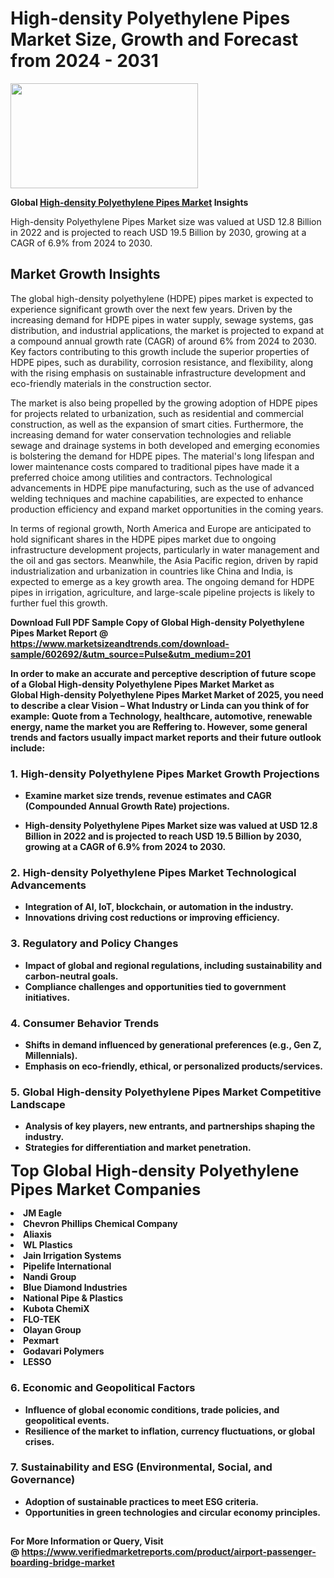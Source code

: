 <H1>High-density Polyethylene Pipes Market Size, Growth and Forecast from 2024 - 2031</H1><img class="aligncenter size-medium wp-image-584254" src="https://thirdeyenews.in/wp-content/uploads/2024/09/Global-Market-Research-300x168.jpeg" alt="" width="300" height="168" /><p><strong>Global&nbsp;<a href="https://www.marketsizeandtrends.com/download-sample/602692/&amp;utm_source=Pulse&amp;utm_medium=201">High-density Polyethylene Pipes Market</a> Insights</strong></p><p>High-density Polyethylene Pipes Market size was valued at USD 12.8 Billion in 2022 and is projected to reach USD 19.5 Billion by 2030, growing at a CAGR of 6.9% from 2024 to 2030.</p><p><h2>Market Growth Insights</h2> <p>The global high-density polyethylene (HDPE) pipes market is expected to experience significant growth over the next few years. Driven by the increasing demand for HDPE pipes in water supply, sewage systems, gas distribution, and industrial applications, the market is projected to expand at a compound annual growth rate (CAGR) of around 6% from 2024 to 2030. Key factors contributing to this growth include the superior properties of HDPE pipes, such as durability, corrosion resistance, and flexibility, along with the rising emphasis on sustainable infrastructure development and eco-friendly materials in the construction sector.</p> <p><strong></strong></p> <p>The market is also being propelled by the growing adoption of HDPE pipes for projects related to urbanization, such as residential and commercial construction, as well as the expansion of smart cities. Furthermore, the increasing demand for water conservation technologies and reliable sewage and drainage systems in both developed and emerging economies is bolstering the demand for HDPE pipes. The material's long lifespan and lower maintenance costs compared to traditional pipes have made it a preferred choice among utilities and contractors. Technological advancements in HDPE pipe manufacturing, such as the use of advanced welding techniques and machine capabilities, are expected to enhance production efficiency and expand market opportunities in the coming years.</p> <p>In terms of regional growth, North America and Europe are anticipated to hold significant shares in the HDPE pipes market due to ongoing infrastructure development projects, particularly in water management and the oil and gas sectors. Meanwhile, the Asia Pacific region, driven by rapid industrialization and urbanization in countries like China and India, is expected to emerge as a key growth area. The ongoing demand for HDPE pipes in irrigation, agriculture, and large-scale pipeline projects is likely to further fuel this growth.</p> <p><strong></p><p><span class=""><strong>Download Full PDF Sample Copy of Global High-density Polyethylene Pipes Market Report</strong> @ <a href="https://www.marketsizeandtrends.com/download-sample/602692/&amp;utm_source=Pulse&amp;utm_medium=201" target="_blank">https://www.marketsizeandtrends.com/download-sample/602692/&amp;utm_source=Pulse&amp;utm_medium=201</a></span></p><p>In order to make an accurate and perceptive description of future scope of a Global&nbsp;High-density Polyethylene Pipes Market Market as Global&nbsp;High-density Polyethylene Pipes Market Market of 2025, you need to describe a clear Vision &ndash; What Industry or Linda can you think of for example: Quote from a Technology, healthcare, automotive, renewable energy, name the market you are Reffering to. However, some general trends and factors usually impact market reports and their future outlook include:</p><h3>1.&nbsp;<strong>High-density Polyethylene Pipes Market Growth Projections</strong></h3><ul><li>Examine market size trends, revenue estimates and CAGR (Compounded Annual Growth Rate) projections.</li><li><p>High-density Polyethylene Pipes Market size was valued at USD 12.8 Billion in 2022 and is projected to reach USD 19.5 Billion by 2030, growing at a CAGR of 6.9% from 2024 to 2030.</p></li></ul><h3>2.&nbsp;<strong>High-density Polyethylene Pipes Market Technological Advancements</strong></h3><ul><li>Integration of AI, IoT, blockchain, or automation in the industry.</li><li>Innovations driving cost reductions or improving efficiency.</li></ul><h3>3.&nbsp;<strong>Regulatory and Policy Changes</strong></h3><ul><li>Impact of global and regional regulations, including sustainability and carbon-neutral goals.</li><li>Compliance challenges and opportunities tied to government initiatives.</li></ul><h3>4.&nbsp;<strong>Consumer Behavior Trends</strong></h3><ul><li>Shifts in demand influenced by generational preferences (e.g., Gen Z, Millennials).</li><li>Emphasis on eco-friendly, ethical, or personalized products/services.</li></ul><h3>5.&nbsp;<strong>Global High-density Polyethylene Pipes Market Competitive Landscape</strong></h3><ul><li>Analysis of key players, new entrants, and partnerships shaping the industry.</li><li>Strategies for differentiation and market penetration.</li></ul><p data-pm-slice="1 1 []"><span style="color: inherit; font-family: inherit; font-size: 25px;">Top Global High-density Polyethylene Pipes Market Companies</span></p><div class="" data-test-id=""><p><li>JM Eagle</li><li> Chevron Phillips Chemical Company</li><li> Aliaxis</li><li> WL Plastics</li><li> Jain Irrigation Systems</li><li> Pipelife International</li><li> Nandi Group</li><li> Blue Diamond Industries</li><li> National Pipe & Plastics</li><li> Kubota ChemiX</li><li> FLO-TEK</li><li> Olayan Group</li><li> Pexmart</li><li> Godavari Polymers</li><li> LESSO</li></p></div><h3>6.&nbsp;<strong>Economic and Geopolitical Factors</strong></h3><ul><li>Influence of global economic conditions, trade policies, and geopolitical events.</li><li>Resilience of the market to inflation, currency fluctuations, or global crises.</li></ul><h3>7.&nbsp;<strong>Sustainability and ESG (Environmental, Social, and Governance)</strong></h3><ul><li>Adoption of sustainable practices to meet ESG criteria.</li><li>Opportunities in green technologies and circular economy principles.</li></ul><h2><strong style="font-size: 14px;">For More Information or Query, Visit @&nbsp;</strong><a style="background-color: #ffffff; font-size: 14px;" href="https://www.marketsizeandtrends.com/report/high-density-polyethylene-pipes-market/" target="_blank">https://www.verifiedmarketreports.com/product/airport-passenger-boarding-bridge-market</a></h2>